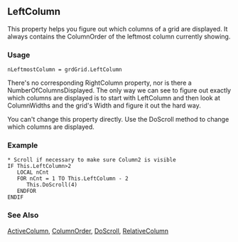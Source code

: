 ## LeftColumn

This property helps you figure out which columns of a grid are displayed. It always contains the ColumnOrder of the leftmost column currently showing.

### Usage

```foxpro
nLeftmostColumn = grdGrid.LeftColumn
```

There's no corresponding RightColumn property, nor is there a NumberOfColumnsDisplayed. The only way we can see to figure out exactly which columns are displayed is to start with LeftColumn and then look at ColumnWidths and the grid's Width and figure it out the hard way.

You can't change this property directly. Use the DoScroll method to change which columns are displayed.

### Example

```foxpro
* Scroll if necessary to make sure Column2 is visible
IF This.LeftColumn>2
   LOCAL nCnt
   FOR nCnt = 1 TO This.LeftColumn - 2
      This.DoScroll(4)
   ENDFOR
ENDIF
```
### See Also

[ActiveColumn](s4g328.md), [ColumnOrder](s4g468.md), [DoScroll](s4g552.md), [RelativeColumn](s4g531.md)